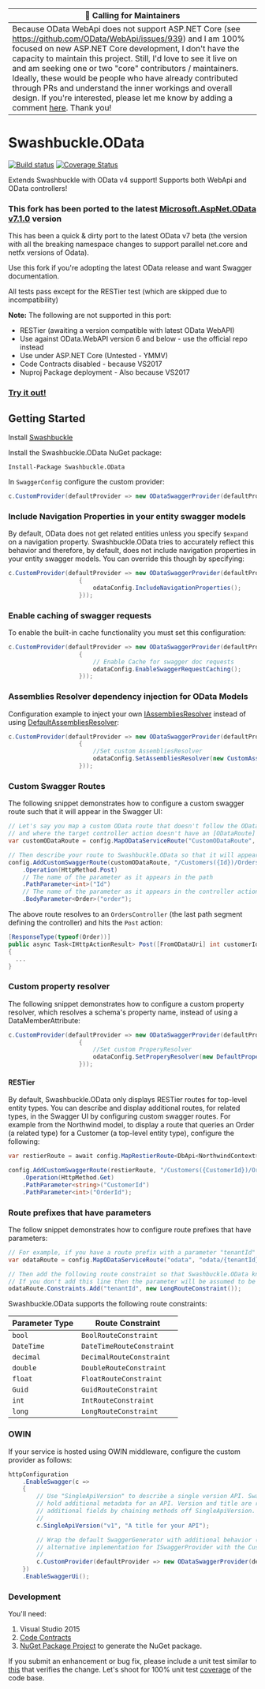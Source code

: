 | :mega: Calling for Maintainers |
|--------------|
| Because OData WebApi does not support ASP.NET Core (see https://github.com/OData/WebApi/issues/939) and I am 100% focused on new ASP.NET Core development, I don't have the capacity to maintain this project. Still, I'd love to see it live on and am seeking one or two "core" contributors / maintainers. Ideally, these would be people who have already contributed through PRs and understand the inner workings and overall design. If you're interested, please let me know by adding a comment [here](https://github.com/rbeauchamp/Swashbuckle.OData/issues/175). Thank you! |

Swashbuckle.OData
=========

[![Build status](https://ci.appveyor.com/api/projects/status/lppv9403dgwrntpa?svg=true)](https://ci.appveyor.com/project/rbeauchamp/swashbuckle-odata/)
[![Coverage Status](https://coveralls.io/repos/github/rbeauchamp/Swashbuckle.OData/badge.svg?branch=master)](https://coveralls.io/github/rbeauchamp/Swashbuckle.OData?branch=master)

Extends Swashbuckle with OData v4 support! Supports both WebApi and OData controllers! 

### This fork has been ported to the latest <a href="https://www.nuget.org/packages/Microsoft.AspNetCore.OData/7.1.0">Microsoft.AspNet.OData v7.1.0</a> version ###

This has been a quick & dirty port to the latest OData v7 beta (the version with all the breaking namespace 
changes to support parallel net.core and netfx versions of Odata). 

Use this fork if you're adopting the latest OData release and want Swagger documentation.

All tests pass except for the RESTier test (which are skipped due to incompatibility)

__Note:__ The following are not supported in this port:
* RESTier (awaiting a version compatible with latest OData WebAPI) 
* Use against OData.WebAPI version 6 and below - use the official repo instead
* Use under ASP.NET Core (Untested - YMMV)
* Code Contracts disabled - because VS2017
* Nuproj Package deployment - Also because VS2017

### <a href="http://swashbuckleodata.azurewebsites.net/swagger/" target="_blank">Try it out!</a> ###

## Getting Started ##

Install [Swashbuckle](https://github.com/domaindrivendev/Swashbuckle)

Install the Swashbuckle.OData NuGet package:

    Install-Package Swashbuckle.OData

In `SwaggerConfig` configure the custom provider:
```csharp
c.CustomProvider(defaultProvider => new ODataSwaggerProvider(defaultProvider, c, GlobalConfiguration.Configuration));
```

### Include Navigation Properties in your entity swagger models ###

By default, OData does not get related entities unless you specify `$expand` on a navigation property.
Swashbuckle.OData tries to accurately reflect this behavior and therefore, by default, does not include 
navigation properties in your entity swagger models. You can override this though by specifying:
```csharp
c.CustomProvider(defaultProvider => new ODataSwaggerProvider(defaultProvider, c, GlobalConfiguration.Configuration).Configure(odataConfig =>
                    {
                        odataConfig.IncludeNavigationProperties();
                    }));
```

### Enable caching of swagger requests ###

To enable the built-in cache functionality you must set this configuration:

```csharp
c.CustomProvider(defaultProvider => new ODataSwaggerProvider(defaultProvider, c, GlobalConfiguration.Configuration).Configure(odataConfig =>
                    {
                        // Enable Cache for swagger doc requests
                        odataConfig.EnableSwaggerRequestCaching();
                    }));
```

### Assemblies Resolver dependency injection for OData Models ###

Configuration example to inject your own [IAssembliesResolver](https://msdn.microsoft.com/en-us/library/system.web.http.dispatcher.iassembliesresolver(v=vs.118).aspx) instead of using [DefaultAssembliesResolver](https://msdn.microsoft.com/en-us/library/system.web.http.dispatcher.defaultassembliesresolver(v=vs.118).aspx):

```csharp
c.CustomProvider(defaultProvider => new ODataSwaggerProvider(defaultProvider, c, GlobalConfiguration.Configuration).Configure(odataConfig =>
                    {
                        //Set custom AssembliesResolver
                        odataConfig.SetAssembliesResolver(new CustomAssembliesResolver());
                    }));
```

### Custom Swagger Routes ###

The following snippet demonstrates how to configure a custom swagger route such that it will appear in the Swagger UI:
```csharp
// Let's say you map a custom OData route that doesn't follow the OData conventions 
// and where the target controller action doesn't have an [ODataRoute] attribute
var customODataRoute = config.MapODataServiceRoute("CustomODataRoute", ODataRoutePrefix, GetModel(), batchHandler: null, pathHandler: new DefaultODataPathHandler(), routingConventions: myCustomConventions);

// Then describe your route to Swashbuckle.OData so that it will appear in the Swagger UI
config.AddCustomSwaggerRoute(customODataRoute, "/Customers({Id})/Orders")
    .Operation(HttpMethod.Post)
    // The name of the parameter as it appears in the path
    .PathParameter<int>("Id")
    // The name of the parameter as it appears in the controller action
    .BodyParameter<Order>("order");
```
The above route resolves to an `OrdersController` (the last path segment defining the controller) and hits the `Post` action:
```csharp
[ResponseType(typeof(Order))]
public async Task<IHttpActionResult> Post([FromODataUri] int customerId, Order order)
{
  ...
}
```

### Custom property resolver ###

The following snippet demonstrates how to configure a custom property resolver, which resolves a schema's property name, instead of using a DataMemberAttribute:
```csharp
c.CustomProvider(defaultProvider => new ODataSwaggerProvider(defaultProvider, c, GlobalConfiguration.Configuration).Configure(odataConfig =>
                    {
                        //Set custom ProperyResolver
                        odataConfig.SetProperyResolver(new DefaultProperyResolver());
                    }));
```

#### RESTier ####

By default, Swashbuckle.OData only displays RESTier routes for top-level entity types. You can describe and display additional routes, for related types, in the Swagger UI by configuring custom swagger routes. For example from the Northwind model, to display a route that queries an Order (a related type) for a Customer (a top-level entity type), configure the following:

```csharp
var restierRoute = await config.MapRestierRoute<DbApi<NorthwindContext>>("RESTierRoute", "restier", new RestierBatchHandler(server));

config.AddCustomSwaggerRoute(restierRoute, "/Customers({CustomerId})/Orders({OrderId})")
    .Operation(HttpMethod.Get)
    .PathParameter<string>("CustomerId")
    .PathParameter<int>("OrderId");
```

### Route prefixes that have parameters ###

The follow snippet demonstrates how to configure route prefixes that have parameters:

```csharp
// For example, if you have a route prefix with a parameter "tenantId" of type long
var odataRoute = config.MapODataServiceRoute("odata", "odata/{tenantId}", builder.GetEdmModel());

// Then add the following route constraint so that Swashbuckle.OData knows the parameter type.
// If you don't add this line then the parameter will be assumed to be of type string.
odataRoute.Constraints.Add("tenantId", new LongRouteConstraint());
```
Swashbuckle.OData supports the following route constraints:

| Parameter Type | Route Constraint          |
|----------------|---------------------------|
| `bool`         | `BoolRouteConstraint`     |
| `DateTime`     | `DateTimeRouteConstraint` |
| `decimal`      | `DecimalRouteConstraint`  |
| `double`       | `DoubleRouteConstraint`   |
| `float`        | `FloatRouteConstraint`    |
| `Guid`         | `GuidRouteConstraint`     |
| `int`          | `IntRouteConstraint`      |
| `long`         | `LongRouteConstraint`     |


### OWIN  ###

If your service is hosted using OWIN middleware, configure the custom provider as follows:
```csharp
httpConfiguration
    .EnableSwagger(c =>
    {
        // Use "SingleApiVersion" to describe a single version API. Swagger 2.0 includes an "Info" object to
        // hold additional metadata for an API. Version and title are required but you can also provide
        // additional fields by chaining methods off SingleApiVersion.
        //
        c.SingleApiVersion("v1", "A title for your API");

        // Wrap the default SwaggerGenerator with additional behavior (e.g. caching) or provide an
        // alternative implementation for ISwaggerProvider with the CustomProvider option.
        //
        c.CustomProvider(defaultProvider => new ODataSwaggerProvider(defaultProvider, c, httpConfiguration));
    })
    .EnableSwaggerUi();
```

### Development  ###

You'll need:

1. Visual Studio 2015
2. [Code Contracts](https://visualstudiogallery.msdn.microsoft.com/1ec7db13-3363-46c9-851f-1ce455f66970)
3. [NuGet Package Project](https://visualstudiogallery.msdn.microsoft.com/fbe9b9b8-34ae-47b5-a751-cb71a16f7e96) to generate the NuGet package.

If you submit an enhancement or bug fix, please include a unit test similar to [this](https://github.com/rbeauchamp/Swashbuckle.OData/blob/master/Swashbuckle.OData.Tests/Fixtures/FunctionTests.cs#L20) that verifies the change. Let's shoot for 100% unit test [coverage](https://coveralls.io/github/rbeauchamp/Swashbuckle.OData?branch=master) of the code base.
